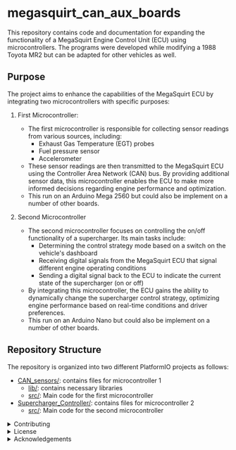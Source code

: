# megasquirt_can_aux_boards
This repository contains code and documentation for expanding the functionality of a MegaSquirt Engine Control Unit (ECU) using microcontrollers. The programs were developed while modifying a 1988 Toyota MR2 but can be adapted for other vehicles as well.  

## Purpose
The project aims to enhance the capabilities of the MegaSquirt ECU by integrating two microcontrollers with specific purposes:  

1. First Microcontroller:  
    - The first microcontroller is responsible for collecting sensor readings from various sources, including:
        - Exhaust Gas Temperature (EGT) probes
        - Fuel pressure sensor
        - Accelerometer
    - These sensor readings are then transmitted to the MegaSquirt ECU using the Controller Area Network (CAN) bus. By providing additional sensor data, this microcontroller enables the ECU to make more informed decisions regarding engine performance and optimization.
    - This run on an Arduino Mega 2560 but could also be implement on a number of other boards.

1. Second Microcontroller
    - The second microcontroller focuses on controlling the on/off functionality of a supercharger. Its main tasks include:
        - Determining the control strategy mode based on a switch on the vehicle's dashboard
        - Receiving digital signals from the MegaSquirt ECU that signal different engine operating conditions
        - Sending a digital signal back to the ECU to indicate the current state of the supercharger (on or off)
    - By integrating this microcontroller, the ECU gains the ability to dynamically change the supercharger control strategy, optimizing engine performance based on real-time conditions and driver preferences.
    - This run on an Arduino Nano but could also be implement on a number of other boards.


## Repository Structure
The repository is organized into two different PlatformIO projects as follows:
- [CAN_sensors/](CAN_sensors/): contains files for microcontroller 1
    - [lib/](CAN_sensors/lib/): contains necessary libraries
    - [src/](CAN_sensors/src/): Main code for the first microcontroller
- [Supercharger_Controller/](Supercharger_Controller/): contains files for microcontroller 2
    - [src/](Supercharger_Controller/src/): Main code for the second microcontroller


<details>
<summary> Contributing</summary>  
Contributions to this project are welcome. If you find any issues or have suggestions for improvements, please open an issue or submit a pull request on the GitHub repository.
</details>

<details>
<summary> License </summary>
This project is licensed under the GNU General Public License. Feel free to use, modify, and distribute the code for personal or commercial purposes.
</details>

<details>
<summary>Acknowledgements</summary>
Special thanks to the developers of the libraries and frameworks used in this project for their contributions to the open-source community.
</details>